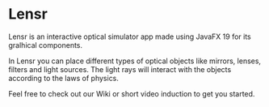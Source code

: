 # Lensr
Lensr is an interactive optical simulator app made using JavaFX 19 for its gralhical components.

In Lensr you can place different types of optical objects like mirrors, lenses, filters and light sources. The light rays will interact with the objects according to the laws of physics.

Feel free to check out our Wiki or short video induction to get you started.
